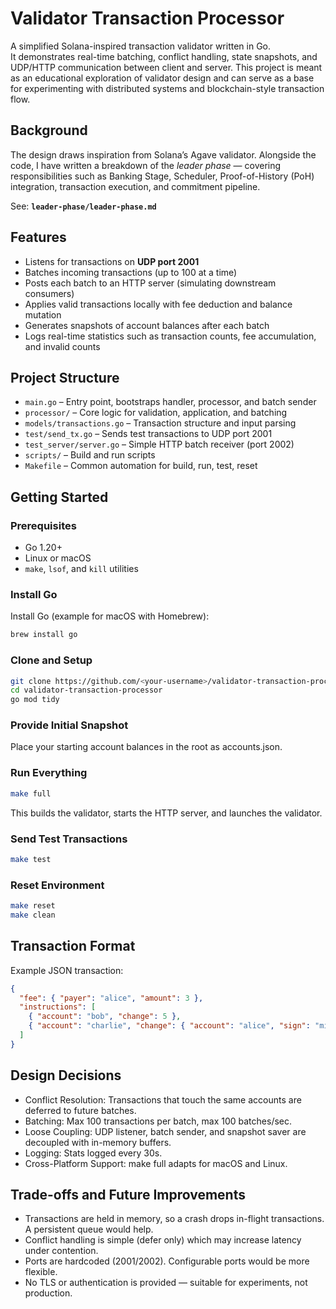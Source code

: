# Validator Transaction Processor

A simplified Solana-inspired transaction validator written in Go.  
It demonstrates real-time batching, conflict handling, state snapshots, and UDP/HTTP communication between client and server. This project is meant as an educational exploration of validator design and can serve as a base for experimenting with distributed systems and blockchain-style transaction flow.

## Background

The design draws inspiration from Solana’s Agave validator. Alongside the code, I have written a breakdown of the *leader phase* — covering responsibilities such as Banking Stage, Scheduler, Proof-of-History (PoH) integration, transaction execution, and commitment pipeline.

See: **`leader-phase/leader-phase.md`**


## Features

- Listens for transactions on **UDP port 2001**  
- Batches incoming transactions (up to 100 at a time)  
- Posts each batch to an HTTP server (simulating downstream consumers)  
- Applies valid transactions locally with fee deduction and balance mutation  
- Generates snapshots of account balances after each batch  
- Logs real-time statistics such as transaction counts, fee accumulation, and invalid counts  

## Project Structure

- `main.go` – Entry point, bootstraps handler, processor, and batch sender  
- `processor/` – Core logic for validation, application, and batching  
- `models/transactions.go` – Transaction structure and input parsing  
- `test/send_tx.go` – Sends test transactions to UDP port 2001  
- `test_server/server.go` – Simple HTTP batch receiver (port 2002)  
- `scripts/` – Build and run scripts  
- `Makefile` – Common automation for build, run, test, reset  

## Getting Started

### Prerequisites
- Go 1.20+  
- Linux or macOS  
- `make`, `lsof`, and `kill` utilities  

### Install Go

Install Go (example for macOS with Homebrew):
```bash
brew install go
```

### Clone and Setup
```bash
git clone https://github.com/<your-username>/validator-transaction-processor.git
cd validator-transaction-processor
go mod tidy
```

### Provide Initial Snapshot

Place your starting account balances in the root as accounts.json.

### Run Everything
```bash
make full
```

This builds the validator, starts the HTTP server, and launches the validator.

### Send Test Transactions
```bash
make test
```

### Reset Environment
```bash
make reset
make clean
```

## Transaction Format

Example JSON transaction:

```json
{
  "fee": { "payer": "alice", "amount": 3 },
  "instructions": [
    { "account": "bob", "change": 5 },
    { "account": "charlie", "change": { "account": "alice", "sign": "minus" } }
  ]
}
```

## Design Decisions

- Conflict Resolution: Transactions that touch the same accounts are deferred to future batches.
- Batching: Max 100 transactions per batch, max 100 batches/sec.
- Loose Coupling: UDP listener, batch sender, and snapshot saver are decoupled with in-memory buffers.
- Logging: Stats logged every 30s.
- Cross-Platform Support: make full adapts for macOS and Linux.

## Trade-offs and Future Improvements

- Transactions are held in memory, so a crash drops in-flight transactions. A persistent queue would help.
- Conflict handling is simple (defer only) which may increase latency under contention.
- Ports are hardcoded (2001/2002). Configurable ports would be more flexible.
- No TLS or authentication is provided — suitable for experiments, not production.
